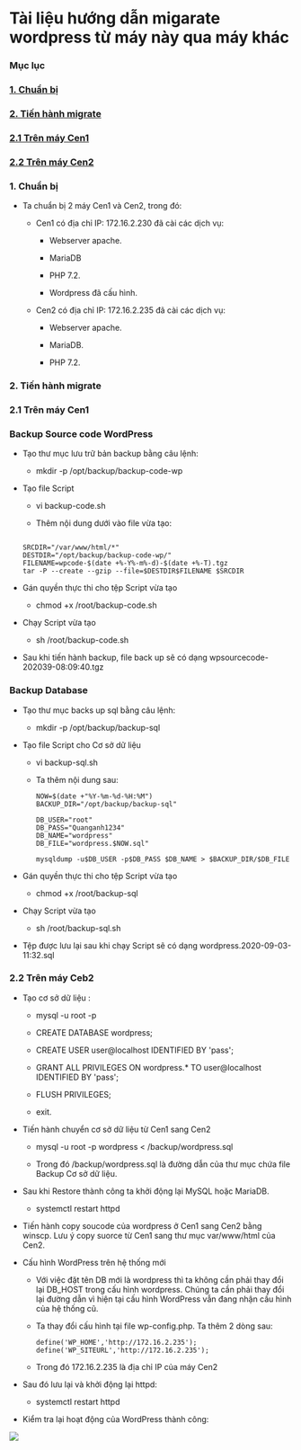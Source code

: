# Tài liệu hướng dẫn migarate wordpress từ máy này qua máy khác

### Mục lục

### [1. Chuẩn bị](https://github.com/phancong0897/Congphan/blob/master/Wordpress/Migrate-wordpress.md#1-chu%E1%BA%A9n-b%E1%BB%8B-1)

### [2. Tiến hành migrate](https://github.com/phancong0897/Congphan/blob/master/Wordpress/Migrate-wordpress.md#2-ti%E1%BA%BFn-h%C3%A0nh-migrate-1)

### [2.1 Trên máy Cen1](https://github.com/phancong0897/Congphan/blob/master/Wordpress/Migrate-wordpress.md#21-tr%C3%AAn-m%C3%A1y-cen1-1)

### [2.2 Trên máy Cen2](https://github.com/phancong0897/Congphan/blob/master/Wordpress/Migrate-wordpress.md#22-tr%C3%AAn-m%C3%A1y-ceb2)

### 1. Chuẩn bị

- Ta chuẩn bị 2 máy Cen1 và Cen2, trong đó:

    - Cen1 có địa chỉ IP: 172.16.2.230 đã cài các dịch vụ:

        + Webserver apache.

        + MariaDB

        + PHP 7.2.

        + Wordpress đã cấu hình.

    - Cen2 có địa chỉ IP: 172.16.2.235 đã cài các dịch vụ:

        + Webserver apache.

        + MariaDB.

        + PHP 7.2.

### 2. Tiến hành migrate

### 2.1 Trên máy Cen1

### Backup Source code WordPress

- Tạo thư mục lưu trữ bản backup bằng câu lệnh:

    - mkdir -p /opt/backup/backup-code-wp

- Tạo file Script

    - vi backup-code.sh

    - Thêm nội dung dưới vào file vừa tạo:

    ```

    SRCDIR="/var/www/html/*"
    DESTDIR="/opt/backup/backup-code-wp/"
    FILENAME=wpcode-$(date +%-Y%-m%-d)-$(date +%-T).tgz
    tar -P --create --gzip --file=$DESTDIR$FILENAME $SRCDIR

    ````

- Gán quyền thực thi cho tệp Script vừa tạo

    - chmod +x /root/backup-code.sh

- Chạy Script vừa tạo

    - sh /root/backup-code.sh

- Sau khi tiến hành backup, file back up sẽ có dạng wpsourcecode-202039-08:09:40.tgz

### Backup Database

- Tạo thư mục backs up sql bằng câu lệnh:

    - mkdir -p /opt/backup/backup-sql

- Tạo file Script cho Cơ sở dữ liệu

    - vi backup-sql.sh

    - Ta thêm nội dung sau:


        ```
        NOW=$(date +"%Y-%m-%d-%H:%M")
        BACKUP_DIR="/opt/backup/backup-sql"

        DB_USER="root"
        DB_PASS="Quanganh1234"
        DB_NAME="wordpress"
        DB_FILE="wordpress.$NOW.sql"

        mysqldump -u$DB_USER -p$DB_PASS $DB_NAME > $BACKUP_DIR/$DB_FILE

        ```
- Gán quyền thực thi cho tệp Script vừa tạo

    - chmod +x /root/backup-sql

- Chạy Script vừa tạo

    - sh /root/backup-sql.sh

- Tệp được lưu lại sau khi chạy Script sẽ có dạng wordpress.2020-09-03-11:32.sql

### 2.2 Trên máy Ceb2

- Tạo cơ sở dữ liệu :

    - mysql -u root -p

    - CREATE DATABASE wordpress;

    - CREATE USER user@localhost IDENTIFIED BY 'pass';

    - GRANT ALL PRIVILEGES ON wordpress.* TO user@localhost IDENTIFIED BY 'pass';

    - FLUSH PRIVILEGES;

    - exit.

- Tiến hành chuyển cơ sở dữ liệu từ Cen1 sang Cen2  

    - mysql -u root -p wordpress < /backup/wordpress.sql

    - Trong đó /backup/wordpress.sql là đường dẫn của thư mục chứa file Backup Cơ sở dữ liệu.

- Sau khi Restore thành công ta khởi động lại MySQL hoặc MariaDB.

    - systemctl restart httpd

- Tiến hành copy soucode của wordpress ở Cen1 sang Cen2 bằng winscp. Lưu ý copy suorce từ Cen1 sang thư mục var/www/html của Cen2.

- Cấu hình WordPress trên hệ thống mới

    - Với việc đặt tên DB mới là wordpress thì ta không cần phải thay đổi lại DB_HOST trong cấu hình wordpress. Chúng ta cần phải thay đổi lại đường dẫn vì hiện tại cấu hình WordPress vẫn đang nhận cấu hình của hệ thống cũ.

    - Ta thay đổi cấu hình tại file wp-config.php. Ta thêm 2 dòng sau:

        ```
        define('WP_HOME','http://172.16.2.235');
        define('WP_SITEURL','http://172.16.2.235');

        ```
    - Trong đó 172.16.2.235 là địa chỉ IP của máy Cen2

- Sau đó lưu lại và khởi động lại httpd:

    - systemctl restart httpd

- Kiểm tra lại hoạt động của WordPress thành công:

<img src="https://imgur.com/SWQ0xbZ.png">


